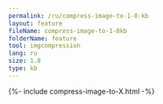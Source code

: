```yaml
---
permalink: /ru/compress-image-to-1-8-kb
layout: feature
fileName: compress-image-to-1-8kb
folderName: feature
tool: imgcompression
lang: ru
size: 1.8
type: kb
---
```


{%- include compress-image-to-X.html -%}
